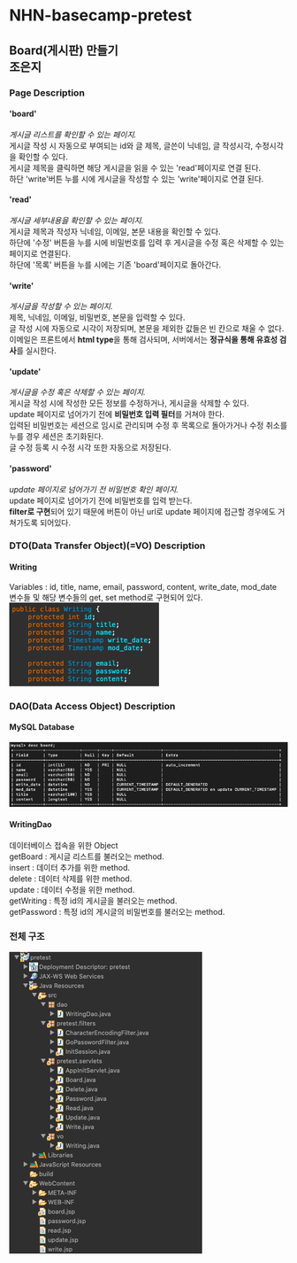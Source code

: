 # NHN-basecamp-pretest

## Board(게시판) 만들기 <br> 조은지 

### Page Description

#### 'board' 
*게시글 리스트를 확인할 수 있는 페이지.* <br>
게시글 작성 시 자동으로 부여되는 id와 글 제목, 글쓴이 닉네임, 글 작성시각, 수정시각을 확인할 수 있다. <br>
게시글 제목을 클릭하면 해당 게시글을 읽을 수 있는 'read'페이지로 연결 된다. <br>
하단 'write'버튼 누를 시에 게시글을 작성할 수 있는 'write'페이지로 연결 된다. <br>

#### 'read' 
*게시글 세부내용을 확인할 수 있는 페이지.* <br>
게시글 제목과 작성자 닉네임, 이메일, 본문 내용을 확인할 수 있다. <br>
하단에 '수정' 버튼을 누를 시에 비밀번호를 입력 후 게시글을 수정 혹은 삭제할 수 있는 페이지로 연결된다. <br>
하단에 '목록' 버튼을 누를 시에는 기존 'board'페이지로 돌아간다. <br>

#### 'write' 
*게시글을 작성할 수 있는 페이지.* <br>
제목, 닉네임, 이메일, 비밀번호, 본문을 입력할 수 있다. <br>
글 작성 시에 자동으로 시각이 저장되며, 본문을 제외한 값들은 빈 칸으로 채울 수 없다. <br>
이메일은 프론트에서 **html type**을 통해 검사되며, 서버에서는 **정규식을 통해 유효성 검사**를 실시한다. <br>

#### 'update'
*게시글을 수정 혹은 삭제할 수 있는 페이지.* <br>
게시글 작성 시에 작성한 모든 정보를 수정하거나, 게시글을 삭제할 수 있다. <br>
update 페이지로 넘어가기 전에 **비밀번호 입력 필터**를 거쳐야 한다. <br>
입력된 비밀번호는 세션으로 임시로 관리되며 수정 후 목록으로 돌아가거나 수정 취소를 누를 경우 세션은 초기화된다. <br>
글 수정 등록 시 수정 시각 또한 자동으로 저장된다. <br>

#### 'password'
*update 페이지로 넘어가기 전 비밀번호 확인 페이지.* <br>
update 페이지로 넘어가기 전에 비밀번호를 입력 받는다. <br>
**filter로 구현**되어 있기 때문에 버튼이 아닌 url로 update 페이지에 접근할 경우에도 거쳐가도록 되어있다. <br>

### DTO(Data Transfer Object)(=VO) Description

#### Writing
Variables : id, title, name, email, password, content, write_date, mod_date <br>
변수들 및 해당 변수들의 get, set method로 구현되어 있다. <br>
![writingvo](https://github.com/96ycho/NHN-basecamp-pretest/blob/master/img/WritingVo.png)

### DAO(Data Access Object) Description 

#### MySQL Database
![mysqldb](https://github.com/96ycho/NHN-basecamp-pretest/blob/master/img/[mysql]desc_board.png)

#### WritingDao
데이터베이스 접속을 위한 Object <br>
getBoard : 게시글 리스트를 불러오는 method. <br>
insert : 데이터 추가를 위한 method. <br>
delete : 데이터 삭제를 위한 method. <br>
update : 데이터 수정을 위한 method. <br>
getWriting : 특정 id의 게시글을 불러오는 method. <br>
getPassword : 특정 id의 게시글의 비밀번호를 불러오는 method. <br>

### 전체 구조
![pretest](https://github.com/96ycho/NHN-basecamp-pretest/blob/master/img/pretest.png)
